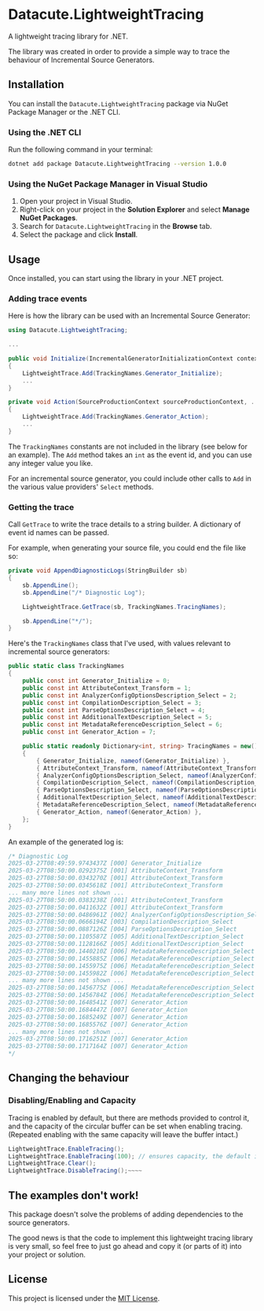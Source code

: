 
# Datacute.LightweightTracing

A lightweight tracing library for .NET.

The library was created in order to provide a simple way to trace the behaviour of Incremental Source Generators.

## Installation

You can install the `Datacute.LightweightTracing` package via NuGet Package Manager or the .NET CLI.

### Using the .NET CLI

Run the following command in your terminal:

```bash
dotnet add package Datacute.LightweightTracing --version 1.0.0
```

### Using the NuGet Package Manager in Visual Studio

1. Open your project in Visual Studio.
2. Right-click on your project in the **Solution Explorer** and select **Manage NuGet Packages**.
3. Search for `Datacute.LightweightTracing` in the **Browse** tab.
4. Select the package and click **Install**.

## Usage

Once installed, you can start using the library in your .NET project.

### Adding trace events

Here is how the library can be used with an Incremental Source Generator:

```csharp
using Datacute.LightweightTracing;

...

public void Initialize(IncrementalGeneratorInitializationContext context)
{
    LightweightTrace.Add(TrackingNames.Generator_Initialize);
    ...
}

private void Action(SourceProductionContext sourceProductionContext, ...
{    
    LightweightTrace.Add(TrackingNames.Generator_Action);
    ...
}            
```
The `TrackingNames` constants are not included in the library (see below for an example).
The `Add` method takes an `int` as the event id, and you can use any integer value you like.

For an incremental source generator, you could include other calls to `Add` in the various value providers' `Select` methods.

### Getting the trace

Call `GetTrace` to write the trace details to a string builder. A dictionary of event id names can be passed.

For example, when generating your source file, you could end the file like so:

```csharp
private void AppendDiagnosticLogs(StringBuilder sb)
{
    sb.AppendLine();
    sb.AppendLine("/* Diagnostic Log");

    LightweightTrace.GetTrace(sb, TrackingNames.TracingNames);

    sb.AppendLine("*/");
}
```

Here's the `TrackingNames` class that I've used, with values relevant to incremental source generators:

```csharp
public static class TrackingNames
{
    public const int Generator_Initialize = 0;
    public const int AttributeContext_Transform = 1;
    public const int AnalyzerConfigOptionsDescription_Select = 2;
    public const int CompilationDescription_Select = 3;
    public const int ParseOptionsDescription_Select = 4;
    public const int AdditionalTextDescription_Select = 5;
    public const int MetadataReferenceDescription_Select = 6;
    public const int Generator_Action = 7;

    public static readonly Dictionary<int, string> TracingNames = new()
    {
        { Generator_Initialize, nameof(Generator_Initialize) },
        { AttributeContext_Transform, nameof(AttributeContext_Transform) },
        { AnalyzerConfigOptionsDescription_Select, nameof(AnalyzerConfigOptionsDescription_Select) },
        { CompilationDescription_Select, nameof(CompilationDescription_Select) },
        { ParseOptionsDescription_Select, nameof(ParseOptionsDescription_Select) },
        { AdditionalTextDescription_Select, nameof(AdditionalTextDescription_Select) },
        { MetadataReferenceDescription_Select, nameof(MetadataReferenceDescription_Select) },
        { Generator_Action, nameof(Generator_Action) },
    };
}
```

An example of the generated log is:

```csharp
/* Diagnostic Log
2025-03-27T08:49:59.9743437Z [000] Generator_Initialize
2025-03-27T08:50:00.0292375Z [001] AttributeContext_Transform
2025-03-27T08:50:00.0343270Z [001] AttributeContext_Transform
2025-03-27T08:50:00.0345618Z [001] AttributeContext_Transform
... many more lines not shown ...
2025-03-27T08:50:00.0383238Z [001] AttributeContext_Transform
2025-03-27T08:50:00.0411632Z [001] AttributeContext_Transform
2025-03-27T08:50:00.0486961Z [002] AnalyzerConfigOptionsDescription_Select
2025-03-27T08:50:00.0666194Z [003] CompilationDescription_Select
2025-03-27T08:50:00.0887126Z [004] ParseOptionsDescription_Select
2025-03-27T08:50:00.1105587Z [005] AdditionalTextDescription_Select
2025-03-27T08:50:00.1128166Z [005] AdditionalTextDescription_Select
2025-03-27T08:50:00.1440210Z [006] MetadataReferenceDescription_Select
2025-03-27T08:50:00.1455885Z [006] MetadataReferenceDescription_Select
2025-03-27T08:50:00.1455975Z [006] MetadataReferenceDescription_Select
2025-03-27T08:50:00.1455982Z [006] MetadataReferenceDescription_Select
... many more lines not shown ...
2025-03-27T08:50:00.1456775Z [006] MetadataReferenceDescription_Select
2025-03-27T08:50:00.1456784Z [006] MetadataReferenceDescription_Select
2025-03-27T08:50:00.1648541Z [007] Generator_Action
2025-03-27T08:50:00.1684447Z [007] Generator_Action
2025-03-27T08:50:00.1685249Z [007] Generator_Action
2025-03-27T08:50:00.1685576Z [007] Generator_Action
... many more lines not shown ...
2025-03-27T08:50:00.1716251Z [007] Generator_Action
2025-03-27T08:50:00.1717164Z [007] Generator_Action
*/
```

## Changing the behaviour

### Disabling/Enabling and Capacity

Tracing is enabled by default, but there are methods provided to control it,
and the capacity of the circular buffer can be set when enabling tracing.
(Repeated enabling with the same capacity will leave the buffer intact.)

```csharp
LightweightTrace.EnableTracing();
LightweightTrace.EnableTracing(100); // ensures capacity, the default is 1024 events
LightweightTrace.Clear();
LightweightTrace.DisableTracing();~~~~
```

## The examples don't work!

This package doesn't solve the problems of adding dependencies to the source generators.

The good news is that the code to implement this lightweight tracing library is very small,
so feel free to just go ahead and copy it (or parts of it) into your project or solution.

## License

This project is licensed under the [MIT License](LICENSE).
